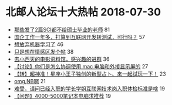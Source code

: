 # 北邮人论坛十大热帖 2018-07-30

- [那些发了2篇SCI都不给硕士毕业的老师](https://bbs.byr.cn/article/Talking/6030477) 81
- [国企工作一年多，打算到互联网开发转测试，可行吗？](https://bbs.byr.cn/article/WorkLife/1105757) 57
- [想放弃机器学习了](https://bbs.byr.cn/article/ML_DM/30735) 46
- [只是想在情感区发个帖](https://bbs.byr.cn/article/Feeling/3069186) 38
- [去小西天的电影资料馆，感兴趣的进群](https://bbs.byr.cn/article/Movie/312072) 36
- [【讨论】你们是怎么协调使用 mac 电脑和外接显示屏的](https://bbs.byr.cn/article/StudyShare/186981) 27
- [【转】超神准！星座小王子独创的新型占卜、來一起試玩一下！](https://bbs.byr.cn/article/Constellations/326533) 23
- [omg,NB啊](https://bbs.byr.cn/article/PUBG/701) 21
- [难受，请问已经入职的学长学姐互联网技术岗入职体检标准是啥](https://bbs.byr.cn/article/Job/1981412) 19
- [【问题】4000-5000笔记本电脑求推荐](https://bbs.byr.cn/article/Notebook/177062) 19


